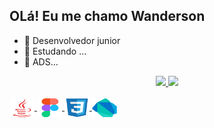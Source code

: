 ## OLá! Eu me chamo Wanderson 
- 👋 Desenvolvedor junior
- 🌱 Estudando ...
- 💞️ ADS...
<div align="center">
  <a href="https://github.com/WsilvaM">
  <img height="180em" src="https://github-readme-stats.vercel.app/api?username=WsilvaM&show_icons=true&theme=dracula&include_all_commits=ture&count_private=false"/>
 <img height="180em" src="https://github-readme-stats.vercel.app/api/top-langs/?username=WsilvaM&layout=compact&langs_count=7&theme=dracula"/>
</div
 
<div style="display: inline_block"><br>
  <img align="center" alt="WsilvaM-Js" height="30" width="40" src="https://raw.githubusercontent.com/devicons/devicon/master/icons/java/java-plain.svg">
  
  
  <img align="center" alt="WsilvaM-figma" height="30" width="40" src="https://raw.githubusercontent.com/devicons/devicon/master/icons/figma/figma-original.svg">
  <img align="center" alt="WsilvaM-CSS" height="30" width="40" src="https://raw.githubusercontent.com/devicons/devicon/master/icons/css3/css3-original.svg">
  <img align="center" alt="WsilvaM-dart" height="30" width="40" src="https://raw.githubusercontent.com/devicons/devicon/master/icons/dart/dart-original.svg">


</div>
 
 ##
 
 
